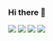 ### Hi there 👋

<!--
**xenedium/xenedium** is a ✨ _special_ ✨ repository because its `README.md` (this file) appears on your GitHub profile.

Here are some ideas to get you started:

- 🔭 I’m currently working on ...
- 🌱 I’m currently learning ...
- 👯 I’m looking to collaborate on ...
- 🤔 I’m looking for help with ...
- 💬 Ask me about ...
- 📫 How to reach me: ...
- 😄 Pronouns: ...
- ⚡ Fun fact: ...
-->
![](http://github-profile-summary-cards.vercel.app/api/cards/profile-details?username=xenedium&theme=github_dark)
![](http://github-profile-summary-cards.vercel.app/api/cards/repos-per-language?username=xenedium&theme=github_dark) 
![](http://github-profile-summary-cards.vercel.app/api/cards/most-commit-language?username=xenedium&theme=github_dark) 
![](http://github-profile-summary-cards.vercel.app/api/cards/stats?username=xenedium&theme=github_dark)
